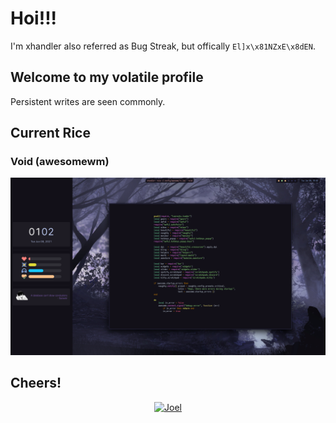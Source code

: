 # Hoi!!!

I'm xhandler also referred as Bug Streak, but offically `El]x\x81NZxE\x8dEN`.

## Welcome to my volatile profile

Persistent writes are seen commonly.

## Current Rice

### Void (awesomewm)

![img](https://raw.githubusercontent.com/70xH/dotfiles/main/img/0x02.png)

## Cheers!

<p align="center">
  <a href="https://70xh.github.io/"><img src="img/cheers.gif" alt="Joel"></a>
</p>

